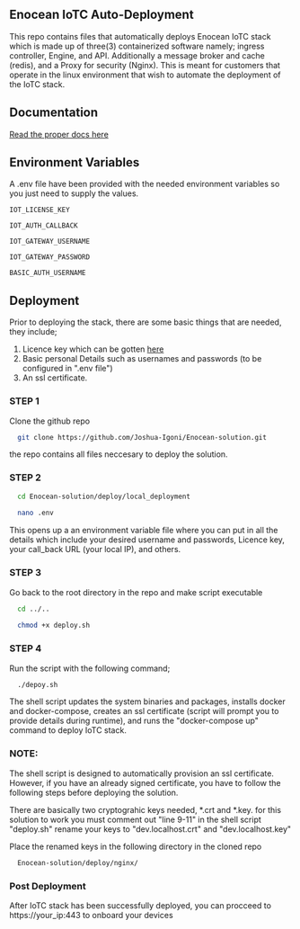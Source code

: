 
## Enocean IoTC Auto-Deployment

This repo contains files that automatically deploys Enocean IoTC stack which is made up of three(3) containerized software namely; ingress controller, Engine, and API. Additionally a message broker and cache (redis), and a Proxy for security (Nginx). This is meant for customers that operate in the linux environment that wish to automate the deployment of the IoTC stack.


## Documentation

[Read the proper docs here](https://iotconnector-docs.readthedocs.io/)


## Environment Variables

A .env file have been provided with the needed environment variables so you just need to supply the values.

`IOT_LICENSE_KEY`

`IOT_AUTH_CALLBACK`

`IOT_GATEWAY_USERNAME`

`IOT_GATEWAY_PASSWORD`

`BASIC_AUTH_USERNAME`


## Deployment

Prior to deploying the stack, there are some basic things that are needed, they include;
1. Licence key which can be gotten [here](https://www.enocean.com/en/products/tools-kits-iot-software/enocean-iot-connector/#trial-version)
2. Basic personal Details such as usernames and passwords (to be configured in ".env file")
3. An ssl certificate.

### STEP 1
Clone the github repo

```bash
  git clone https://github.com/Joshua-Igoni/Enocean-solution.git
```
the repo contains all files neccesary to deploy the solution.

### STEP 2

```bash
  cd Enocean-solution/deploy/local_deployment
  
  nano .env
```
This opens up a an environment variable file where you can put in all the details which include your desired username and passwords, Licence key, your call_back URL (your local IP), and others.

### STEP 3

Go back to the root directory in the repo and make script executable

```bash
  cd ../..
  
  chmod +x deploy.sh
```
### STEP 4

Run the script with the following command;

```bash
  ./depoy.sh
```
The shell script updates the system binaries and packages, installs docker and docker-compose, creates an ssl certificate (script will prompt you to provide details during runtime), and runs the "docker-compose up" command to deploy IoTC stack.

### NOTE:

The shell script is designed to automatically provision an ssl certificate.
However, if you have an already signed certificate, you have to follow the following steps before deploying the solution.

There are basically two cryptograhic keys needed, *.crt and *.key.
for this solution to work you must comment out "line 9-11" in the shell script "deploy.sh"
rename your keys to "dev.localhost.crt" and "dev.localhost.key"

Place the renamed keys in the following directory in the cloned repo

```bash
  Enocean-solution/deploy/nginx/
```

### Post Deployment

After IoTC stack has been successfully deployed, you can procceed to https://your_ip:443 to onboard your devices